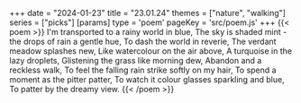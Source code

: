 +++
date = "2024-01-23"
title = "23.01.24"
themes = ["nature", "walking"]
series = ["picks"]
[params]
  type = 'poem'
  pageKey = 'src/poem.js'
+++
{{< poem >}}
I'm transported to a rainy world in blue,
The sky is shaded mint - the drops of rain a gentle hue,
To dash the world in reverie,
The verdant meadow splashes new,
Like watercolour on the air above,
A turquoise in the lazy droplets,
Glistening the grass like morning dew,
Abandon and a reckless walk,
To feel the falling rain strike softly on my hair,
To spend a moment as the pitter patter,
To watch it colour glasses sparkling and blue,
To patter by the dreamy view.
{{< /poem >}}
